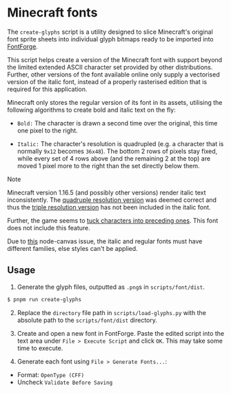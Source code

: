 # Minecraft fonts

The `create-glyphs` script is a utility designed to slice Minecraft's original font sprite sheets into individual glyph bitmaps ready to be imported into [FontForge](https://fontforge.org/en-US/).

This script helps create a version of the Minecraft font with support beyond the limited extended ASCII character set provided by other distributions. Further, other versions of the font available online only supply a vectorised version of the italic font, instead of a properly rasterised edition that is required for this application.

Minecraft only stores the regular version of its font in its assets, utilising the following algorithms to create bold and italic text on the fly:

-   `Bold:` The character is drawn a second time over the original, this time one pixel to the right.

-   `Italic:` The character's resolution is quadrupled (e.g. a character that is normally `9x12` becomes `36x48`). The bottom 2 rows of pixels stay fixed, while every set of 4 rows above (and the remaining 2 at the top) are moved 1 pixel more to the right than the set directly below them.

> [!NOTE]
> Minecraft version 1.16.5 (and possibly other versions) render italic text inconsistently. The [quadruple resolution version](/scripts/images/correct-italic.png) was deemed correct and thus the [triple resolution version](/scripts/images/incorrect-italic.png) has not been included in the italic font.
>
> Further, the game seems to [tuck characters into preceding ones](/scripts/images/italic-tucking.png). This font does not include this feature.

Due to [this](https://github.com/Automattic/node-canvas/issues/1452) node-canvas issue, the italic and regular fonts must have different families, else styles can't be applied.

## Usage

1. Generate the glyph files, outputted as `.png`s in `scripts/font/dist`.

```bash
$ pnpm run create-glyphs
```

2. Replace the `directory` file path in `scripts/load-glyphs.py` with the absolute path to the `scripts/font/dist` directory.

3. Create and open a new font in FontForge. Paste the edited script into the text area under `File > Execute Script` and click `OK`. This may take some time to execute.

4. Generate each font using `File > Generate Fonts...`:

-   Format: `OpenType (CFF)`
-   Uncheck `Validate Before Saving`
